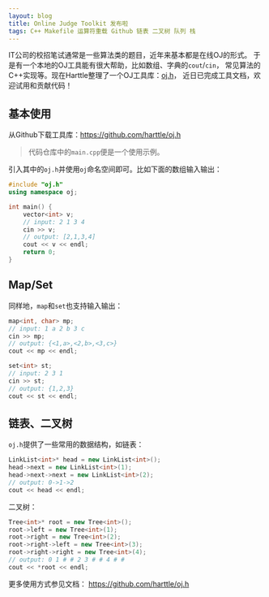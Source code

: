 ```yaml
---
layout: blog
title: Online Judge Toolkit 发布啦
tags: C++ Makefile 运算符重载 Github 链表 二叉树 队列 栈
---
```


IT公司的校招笔试通常是一些算法类的题目，近年来基本都是在线OJ的形式。
于是有一个本地的OJ工具能有很大帮助，比如数组、字典的`cout`/`cin`，
常见算法的C++实现等。现在Harttle整理了一个OJ工具库：[oj.h][oj.h]，
近日已完成工具文档，欢迎试用和贡献代码！

## 基本使用

从Github下载工具库：https://github.com/harttle/oj.h

> 代码仓库中的`main.cpp`便是一个使用示例。

引入其中的`oj.h`并使用`oj`命名空间即可。比如下面的数组输入输出：

```cpp
#include "oj.h"
using namespace oj;

int main() {
    vector<int> v;
    // input: 2 1 3 4
    cin >> v;
    // output: [2,1,3,4]
    cout << v << endl;
    return 0;
}
```

<!--more-->

## Map/Set

同样地，`map`和`set`也支持输入输出：

```cpp
map<int, char> mp;
// input: 1 a 2 b 3 c
cin >> mp;
// output: {<1,a>,<2,b>,<3,c>}
cout << mp << endl;
```

```cpp
set<int> st;
// input: 2 3 1
cin >> st;
// output: {1,2,3}
cout << st << endl;
```

## 链表、二叉树

`oj.h`提供了一些常用的数据结构，如链表：

```cpp
LinkList<int>* head = new LinkList<int>();
head->next = new LinkList<int>(1);
head->next->next = new LinkList<int>(2);
// output: 0->1->2
cout << head << endl;
```

二叉树：

```cpp
Tree<int>* root = new Tree<int>();
root->left = new Tree<int>(1);
root->right = new Tree<int>(2);
root->right->left = new Tree<int>(3);
root->right->right = new Tree<int>(4);
// output: 0 1 # # 2 3 # # 4 # #
cout << *root << endl;
```

更多使用方式参见文档： https://github.com/harttle/oj.h

[oj.h]: https://github.com/harttle/oj.h
